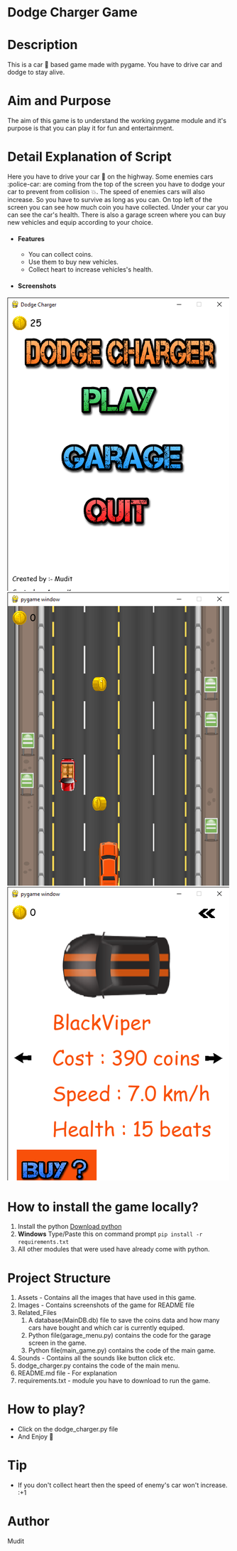 # Dodge Charger Game
# Description
This is a car :car: based game made with pygame. You have to drive car and dodge to stay alive.
# Aim and Purpose
The aim of this game is to understand the working pygame module and it's purpose is that you can play it for fun and entertainment.
# Detail Explanation of Script
Here you have to drive your car :car: on the highway. Some enemies cars :police-car: are coming from the top of the screen you have to dodge 
your car to prevent from collision :boom:. The speed of enemies cars will also increase. So you have to survive as long as you can.
On top left of the screen you can see how much coin you have collected. Under your car you can see the car's health.
There is also a garage screen where you can buy new vehicles and equip according to your choice.
- #### Features
    - You can collect coins.
    - Use them to buy new vehicles.
    - Collect heart to increase vehicles's health.

- #### Screenshots
![Main-Menu-Image](Images/demo_img0.png)
![Game-Image](Images/demo_img1.png)
![Garage-Image](Images/demo_img2.png)

# How to install the game locally?
1. Install the python [Download python](https://www.python.org/downloads/)
2. **Windows** Type/Paste this on command prompt ```pip install -r requirements.txt```
3. All other modules that were used have already come with python.

# Project Structure
1. Assets - Contains all the images that have used in this game.
2. Images - Contains screenshots of the game for README file
3. Related_Files
    1. A database(MainDB.db) file to save the coins data and how many cars have bought
    and which car is currently equiped.
    2. Python file(garage_menu.py) contains the code for the garage screen in the game.
    3. Python file(main_game.py) contains the code of the main game.
4. Sounds - Contains all the sounds like button click etc.
5. dodge_charger.py contains the code of the main menu.
6. README.md file - For explanation
7. requirements.txt - module you have to download to run the game.

# How to play?
- Click on the dodge_charger.py file
- And Enjoy :rocket:

# Tip
- If you don't collect heart then the speed of enemy's car won't increase. :+1

# Author
Mudit